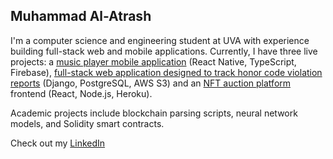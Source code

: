 ## Muhammad Al-Atrash

I'm a computer science and engineering student at UVA with experience building full-stack web and mobile applications. Currently, I have three live projects: a [music player mobile application](https://www.youtube.com/watch?v=yz3bGXdSrzQ&feature=youtu.be) (React Native, TypeScript, Firebase), [full-stack web application designed to track honor code violation reports](https://honorcodeviolationapp-283af82898da.herokuapp.com/) (Django, PostgreSQL, AWS S3) and an [NFT auction platform](https://nameless-castle-94869-6cdd3e0d35fe.herokuapp.com/) frontend (React, Node.js, Heroku).

Academic projects include blockchain parsing scripts, neural network models, and Solidity smart contracts.

Check out my [LinkedIn](https://www.linkedin.com/in/muhammad-al-atrash-38b357309/)


<!--
**muhammmad-al/muhammmad-al** is a ✨ _special_ ✨ repository because its `README.md` (this file) appears on your GitHub profile.

Here are some ideas to get you started:

- 🔭 I’m currently working on ...
- 🌱 I’m currently learning ...
- 👯 I’m looking to collaborate on ...
- 🤔 I’m looking for help with ...
- 💬 Ask me about ...
- 📫 How to reach me: ...
- 😄 Pronouns: ...
- ⚡ Fun fact: ...
-->
